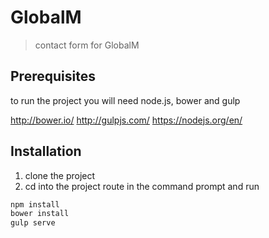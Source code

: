# GlobalM

> contact form for GlobalM


## Prerequisites 

to run the project you will need node.js, bower and gulp

http://bower.io/
http://gulpjs.com/
https://nodejs.org/en/



## Installation

1. clone the project
2. cd into the project route in the command prompt and run
```bash 
npm install
bower install
gulp serve
 ```